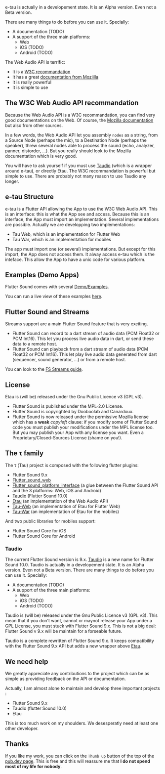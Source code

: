 e-tau is actually in a developement state. It is an Alpha version. Even not a Beta version. 

There are many things to do before you can use it. Specially:

- A documentation (TODO)
- A support of the three main platforms:
   - Web
   - iOS (TODO)
   - Android (TODO)

The Web Audio API is terrific:

- It is a [W3C recommandation](https://www.w3.org/TR/webaudio-1.1)
- It has a great [documentation from Moziilla](https://developer.mozilla.org/en-US/docs/Web/API/Web_Audio_API)
- It is really powerful
- It is simple to use

## The W3C Web Audio API recommandation

Because the Web Audio API is a W3C recommandation, you can find very good documentations on the Web. Of course, the [Mozilla documentation](https://developer.mozilla.org/en-US/docs/Web/API/Web_Audio_API) but also from other sources.

In a few words, the Web Audio API let you assembly `nodes` as a string, from a Source Node (perhaps the mic), to a Destination Node (perhaps the speaker), threw several nodes able to process the sound (echo, analyzer, panner, distorder, ...). But you really should look to the Mozilla documentation which is very good.

You will have to ask yourself if you must use [Taudio](https://pub.dev/packages/taudio) (which is a wrapper around e-tau), or directly Etau.
The W3C recommandation is powerful but simple to use. There are probably not many reason to use Taudio any longer.

## e-tau Structure

e-tau is a Flutter API allowing the App to use the W3C Web Audio API.
This is an interface: this is what the App see and access.
Because this is an interface, the App must import an implementation.
Several implementations are possible. Actually we are developping two implementations:

- Tau Web, which is an implementation for Flutter Web
- Tau War, which is an implementation for mobiles

The app must import one (or several) implementations. But except for this import, the App does not access them.
It alway access e-tau which is the inteface. This allow the App to have a unic code for various platform.

## Examples \(Demo Apps\)

Flutter Sound comes with several [Demo/Examples](https://github.com/Canardoux/flutter_sound/tree/master/example/lib).

You can run a live view of these examples [here](http://tau.canardoux.xyz/live/etau/index.html).

## Flutter Sound and Streams

Streams support are a main Flutter Sound feature that is very exciting.

- Flutter Sound can record to a dart stream of audio data (PCM Float32 or PCM Int16). This let you process live audio data in dart, or send these data to a remote host.
- Flutter Sound can playback from a dart stream of audio data (PCM Float32 or PCM Int16). This let play live audio data generated from dart
(sequencer, sound generator, ...) or from a remote host.

You can look to the [FS Streams guide](fs_guides_streams.html).

## License

Etau is (will be) released under the Gnu Public Licence v3 (GPL v3).

- Flutter Sound is published under the MPL-2.0 License.
- Flutter Sound is copyrighted by Dooboolab and Canardoux.
- Flutter Sound is now released under the permissive Mozilla license which has a **weak** *copyleft* clause: if you modify some of Flutter Sound code you must publish your modifications under the MPL license too. But you may publish your App with any license you want. Even a Proprietary/Closed-Sources License (shame on you!).

## The τ family

The τ (Tau) project is composed with the following flutter plugins:

- Flutter Sound 9.x
- [Flutter_sound_web](https://pub.dev/packages/flutter_sound_web)
- [Flutter_sound_platform_interface](https://pub.dev/packages/flutter_sound_platform_interface) (a glue between the Flutter Sound API and the 3 platforms: Web, iOS and Android)
- [Taudio](https://pub.dev/packages/taudio) (Flutter Sound 10.0)
- [Etau](https://pub.dev/packages/etau) (an implementation of the Web Audio API)
- [Tau-Web](https://pub.dev/packages/tau_web) (an implementation of Etau for Flutter Web)
- [Tau-War](https://pub.dev/packages/tau_war) (an implementation of Etau for the mobiles)

And two public libraries for mobiles support:

- Flutter Sound Core for iOS
- Flutter Sound Core for Android

### Taudio

The current Flutter Sound version is 9.x. [Taudio](https://pub.dev/packages/taudio) is a new name for Flutter Sound 10.0. Taudio is actually in a developement state. It is an Alpha version. Even not a Beta version. There are many things to do before you can use it. Specially:
- A documentation (TODO)
- A support of the three main platforms:
   - Web
   - iOS (TODO)
   - Android (TODO)

Taudio is (will be) released under the Gnu Public Licence v3 (GPL v3). This mean that if you don't want, cannot or maynot release your App under a GPL License, you must stuck with Flutter Sound 9.x. This is not a big deal: Flutter Sound v 9.x will be maintain for a forseable future.

Taudio is a complete rewritten of Flutter Sound 9.x. It keeps compatibility with the Flutter Sound 9.x API but adds a new wrapper above [Etau](https://pub.dev/packages/etau).

## We need help

We greatly appreciate any contributions to the project which can be as simple as providing feedback on the API or documentation.

Actually, I am almost alone to maintain and develop three important projects :
- Flutter Sound 9.x
- Taudio (flutter Sound 10.0)
- Etau

This is too much work on my shoulders. We desesperatly need at least one other developer.

## Thanks

If you like my work, you can click on the `Thumb up` button of the top of the [pub.dev page](https://pub.dev/packages/flutter_sound).
This is free and this will reassure me that **I do not spend most of my life for nobody**.
